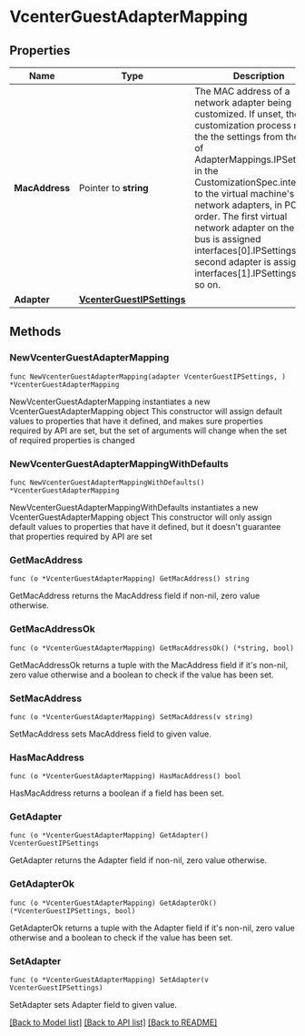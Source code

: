 # VcenterGuestAdapterMapping

## Properties

Name | Type | Description | Notes
------------ | ------------- | ------------- | -------------
**MacAddress** | Pointer to **string** | The MAC address of a network adapter being customized. If unset, the customization process maps the the settings from the list of AdapterMappings.IPSettings in the CustomizationSpec.interfaces to the virtual machine&#39;s network adapters, in PCI slot order. The first virtual network adapter on the PCI bus is assigned interfaces[0].IPSettings, the second adapter is assigned interfaces[1].IPSettings, and so on. | [optional] 
**Adapter** | [**VcenterGuestIPSettings**](VcenterGuestIPSettings.md) |  | 

## Methods

### NewVcenterGuestAdapterMapping

`func NewVcenterGuestAdapterMapping(adapter VcenterGuestIPSettings, ) *VcenterGuestAdapterMapping`

NewVcenterGuestAdapterMapping instantiates a new VcenterGuestAdapterMapping object
This constructor will assign default values to properties that have it defined,
and makes sure properties required by API are set, but the set of arguments
will change when the set of required properties is changed

### NewVcenterGuestAdapterMappingWithDefaults

`func NewVcenterGuestAdapterMappingWithDefaults() *VcenterGuestAdapterMapping`

NewVcenterGuestAdapterMappingWithDefaults instantiates a new VcenterGuestAdapterMapping object
This constructor will only assign default values to properties that have it defined,
but it doesn't guarantee that properties required by API are set

### GetMacAddress

`func (o *VcenterGuestAdapterMapping) GetMacAddress() string`

GetMacAddress returns the MacAddress field if non-nil, zero value otherwise.

### GetMacAddressOk

`func (o *VcenterGuestAdapterMapping) GetMacAddressOk() (*string, bool)`

GetMacAddressOk returns a tuple with the MacAddress field if it's non-nil, zero value otherwise
and a boolean to check if the value has been set.

### SetMacAddress

`func (o *VcenterGuestAdapterMapping) SetMacAddress(v string)`

SetMacAddress sets MacAddress field to given value.

### HasMacAddress

`func (o *VcenterGuestAdapterMapping) HasMacAddress() bool`

HasMacAddress returns a boolean if a field has been set.

### GetAdapter

`func (o *VcenterGuestAdapterMapping) GetAdapter() VcenterGuestIPSettings`

GetAdapter returns the Adapter field if non-nil, zero value otherwise.

### GetAdapterOk

`func (o *VcenterGuestAdapterMapping) GetAdapterOk() (*VcenterGuestIPSettings, bool)`

GetAdapterOk returns a tuple with the Adapter field if it's non-nil, zero value otherwise
and a boolean to check if the value has been set.

### SetAdapter

`func (o *VcenterGuestAdapterMapping) SetAdapter(v VcenterGuestIPSettings)`

SetAdapter sets Adapter field to given value.



[[Back to Model list]](../README.md#documentation-for-models) [[Back to API list]](../README.md#documentation-for-api-endpoints) [[Back to README]](../README.md)


